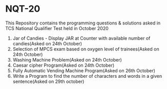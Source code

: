 # NQT-20
This Repository contains the programming questions & solutions asked in TCS National Qualifier Test held in October 2020

1. Jar of Candies - Display JAR at Counter with available number of candies(Asked on 24th October)
2. Selection of MPCS exam based on oxygen level of trainees(Asked on 24th October)
3. Washing Machine Problem(Asked on 24th October)
4. Caesar cipher Program(Asked on 24th October)
5. Fully Automatic Vending Machine Program(Asked on 26th October)
6. Write a Program to find the number of characters and words in a given sentence(Asked on 29th october)
